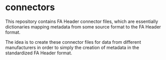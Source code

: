 # connectors
This repository contains FA Header connector files, which are essentially dictionaries mapping metadata from some source format to the FA Header format.

The idea is to create these connector files for data from different manufacturers in order to simply the creation of metadata in the standardized FA Header format.
